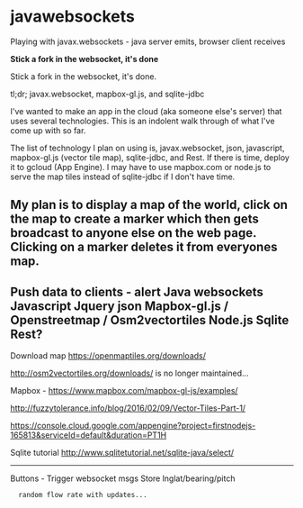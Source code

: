 # javawebsockets
Playing with javax.websockets - java server emits, browser client receives

<strong>Stick a fork in the websocket, it's done</strong>

Stick a fork in the websocket, it's done.

tl;dr; javax.websocket, mapbox-gl.js, and sqlite-jdbc

I've wanted to make an app in the cloud (aka someone else's server) that uses several technologies.
This is an indolent walk through of what I've come up with so far.

The list of technology I plan on using is, javax.websocket, json, javascript, mapbox-gl.js (vector tile map), sqlite-jdbc, and Rest.
If there is time, deploy it to gcloud (App Engine). I may have to use mapbox.com or node.js to serve the map tiles instead of sqlite-jdbc if I don't have time.

My plan is to display a map of the world, click on the map to create a marker which then gets broadcast to anyone else on the web page.
Clicking on a marker deletes it from everyones map.
---

Push data to clients - alert 
Java websockets
Javascript
Jquery
json
Mapbox-gl.js / Openstreetmap / Osm2vectortiles
Node.js
Sqlite
Rest?
------------------------


Download map https://openmaptiles.org/downloads/

http://osm2vectortiles.org/downloads/ is no longer maintained…



Mapbox -
https://www.mapbox.com/mapbox-gl-js/examples/


http://fuzzytolerance.info/blog/2016/02/09/Vector-Tiles-Part-1/


https://console.cloud.google.com/appengine?project=firstnodejs-165813&serviceId=default&duration=PT1H


Sqlite tutorial  http://www.sqlitetutorial.net/sqlite-java/select/




---
Buttons -
     Trigger websocket msgs
      Store lnglat/bearing/pitch
      
      random flow rate with updates...
       
